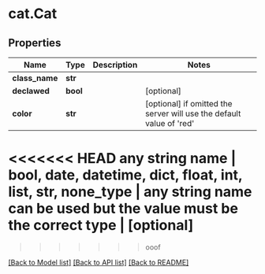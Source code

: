 # cat.Cat

## Properties
Name | Type | Description | Notes
------------ | ------------- | ------------- | -------------
**class_name** | **str** |  | 
**declawed** | **bool** |  | [optional] 
**color** | **str** |  | [optional]  if omitted the server will use the default value of 'red'
<<<<<<< HEAD
**any string name** | **bool, date, datetime, dict, float, int, list, str, none_type** | any string name can be used but the value must be the correct type | [optional]
=======
>>>>>>> ooof

[[Back to Model list]](../README.md#documentation-for-models) [[Back to API list]](../README.md#documentation-for-api-endpoints) [[Back to README]](../README.md)


